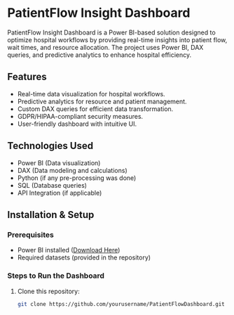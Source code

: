 # PatientFlow Insight Dashboard

PatientFlow Insight Dashboard is a Power BI-based solution designed to optimize hospital workflows by providing real-time insights into patient flow, wait times, and resource allocation. The project uses Power BI, DAX queries, and predictive analytics to enhance hospital efficiency.
## Features
- Real-time data visualization for hospital workflows.
- Predictive analytics for resource and patient management.
- Custom DAX queries for efficient data transformation.
- GDPR/HIPAA-compliant security measures.
- User-friendly dashboard with intuitive UI.
## Technologies Used
- Power BI (Data visualization)
- DAX (Data modeling and calculations)
- Python (if any pre-processing was done)
- SQL (Database queries)
- API Integration (if applicable)
## Installation & Setup
### Prerequisites
- Power BI installed ([Download Here](https://powerbi.microsoft.com))
- Required datasets (provided in the repository)

### Steps to Run the Dashboard
1. Clone this repository:  
   ```bash
   git clone https://github.com/yourusername/PatientFlowDashboard.git
